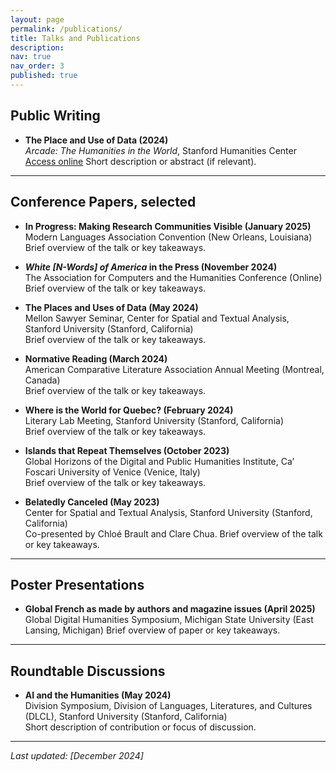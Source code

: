 ```yaml
---
layout: page
permalink: /publications/
title: Talks and Publications
description:
nav: true
nav_order: 3
published: true
---
```


<!-- _pages/publications.md -->

## Public Writing

- **The Place and Use of Data (2024)**  
  _Arcade: The Humanities in the World_, Stanford Humanities Center [Access online](https://shc.stanford.edu/arcade/interventions/places-and-uses-data)
  Short description or abstract (if relevant).

---

## Conference Papers, selected

- **In Progress: Making Research Communities Visible (January 2025)**  
  Modern Languages Association Convention (New Orleans, Louisiana)
  Brief overview of the talk or key takeaways.

- **_White \[N-Words\] of America_ in the Press (November 2024)**  
  The Association for Computers and the Humanities Conference (Online)  
  Brief overview of the talk or key takeaways.

 - **The Places and Uses of Data (May 2024)**  
  Mellon Sawyer Seminar, Center for Spatial and Textual Analysis, Stanford University (Stanford, California)  
  Brief overview of the talk or key takeaways.

- **Normative Reading (March 2024)**  
  American Comparative Literature Association Annual Meeting (Montreal, Canada)  
  Brief overview of the talk or key takeaways.

- **Where is the World for Quebec? (February 2024)**  
  Literary Lab Meeting, Stanford University (Stanford, California)  
  Brief overview of the talk or key takeaways.

- **Islands that Repeat Themselves (October 2023)**  
  Global Horizons of the Digital and Public Humanities Institute, Ca’ Foscari University of Venice (Venice, Italy)  
  Brief overview of the talk or key takeaways.

- **Belatedly Canceled (May 2023)**  
  Center for Spatial and Textual Analysis, Stanford University (Stanford, California)  
  Co-presented by Chloé Brault and Clare Chua. Brief overview of the talk or key takeaways.

---

## Poster Presentations

- **Global French as made by authors and magazine issues (April 2025)**  
   Global Digital Humanities Symposium, Michigan State University (East Lansing, Michigan)
  Brief overview of paper or key takeaways.

---

## Roundtable Discussions

- **AI and the Humanities (May 2024)**  
  Division Symposium, Division of Languages, Literatures, and Cultures (DLCL), Stanford University (Stanford, California)  
  Short description of contribution or focus of discussion.

---

_Last updated: [December 2024]_

